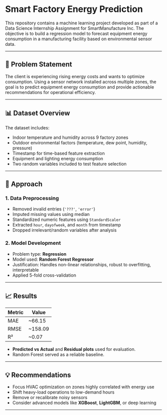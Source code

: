 # Smart Factory Energy Prediction

This repository contains a machine learning project developed as part of a Data Science Internship Assignment for SmartManufacture Inc. The objective is to build a regression model to forecast equipment energy consumption in a manufacturing facility based on environmental sensor data.

---

## 📌 Problem Statement

The client is experiencing rising energy costs and wants to optimize consumption. Using a sensor network installed across multiple zones, the goal is to predict equipment energy consumption and provide actionable recommendations for operational efficiency.

---

## 📊 Dataset Overview

The dataset includes:

- Indoor temperature and humidity across 9 factory zones
- Outdoor environmental factors (temperature, dew point, humidity, pressure)
- Timestamp for time-based feature extraction
- Equipment and lighting energy consumption
- Two random variables included to test feature selection

---

## 🧠 Approach

### 1. Data Preprocessing
- Removed invalid entries (`'???'`, `'error'`)
- Imputed missing values using median
- Standardized numeric features using `StandardScaler`
- Extracted `hour`, `dayofweek`, and `month` from timestamp
- Dropped irrelevant/random variables after analysis

### 2. Model Development
- Problem type: **Regression**
- Model used: **Random Forest Regressor**
- Justification: Handles non-linear relationships, robust to overfitting, interpretable
- Applied 5-fold cross-validation

---

## 📈 Results

| Metric | Value    |
|--------|----------|
| MAE    | ~66.15   |
| RMSE   | ~158.09  |
| R²     | ~0.07    |

- **Predicted vs Actual** and **Residual plots** used for evaluation.
- Random Forest served as a reliable baseline.

---

## 💡 Recommendations

- Focus HVAC optimization on zones highly correlated with energy use
- Shift heavy-load operations to low-demand hours
- Remove or recalibrate noisy sensors
- Consider advanced models like **XGBoost**, **LightGBM**, or deep learning

---


